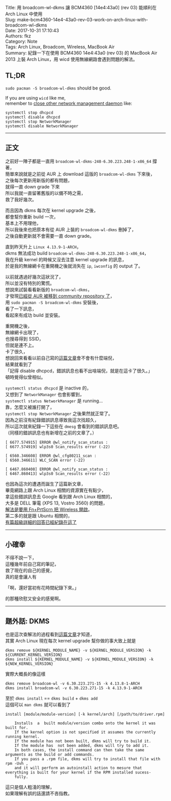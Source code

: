 Title: 用 broadcom-wl-dkms 讓 BCM4360 [14e4:43a0] (rev 03) 能順利在 Arch Linux 中使用  
Slug: make-bcm4360-14e4-43a0-rev-03-work-on-arch-linux-with-broadcom-wl-dkms  
Date: 2017-10-31 17:10:43  
Authors: fkz  
Category: Note  
Tags: Arch Linux, Broadcom, Wireless, MacBook Air  
Summary: 紀錄一下在使用 BCM4360 14e4:43a0 (rev 03) 的 MacBook Air 2013 上裝 Arch Linux，用 wicd 使用無線網路會遇到問題的解法。  
  
  
## TL;DR  
  
`sudo pacman -S broadcom-wl-dkms` should be good.  
  
If you are using `wicd` like me,  
remember to [close other network management daemon](https://wiki.archlinux.org/index.php/wicd#Initial_setup) like:  
  
`systemctl stop dhcpcd`  
`systemctl disable dhcpcd`  
`systemctl stop NetworkManager`  
`systemctl disable NetworkManager`  
  
---  
  
## 正文  
  
之前好一陣子都是一直用 `broadcom-wl-dkms-248-6.30.223.248-1-x86_64` 撐著，  
簡單來說就是之前從 AUR 上 download 這版的 `broadcom-wl-dkms` 下來後，  
之後每次更新用新版的都有問題，  
就得一直 down grade 下來  
所以我就一直留著舊版的以備不時之需，  
救了我好幾次。  
  
而且因為 dkms 每次在 kernel upgrade 之後，  
都會幫你重新 build 一次，  
基本上不用理他，  
所以我後來也把原本有從 AUR 上裝的 `broadcom-wl-dkms` 刪掉了，  
之後自動更新就不會需要一直 down grade。  
  
直到昨天升上 `Linux 4.13.9-1-ARCH`，  
dkms 無法成功 build `broadcom-wl-dkms-248-6.30.223.248-1-x86_64`，  
我在升級 kernel 的時候又沒去注意 kernel upgrade 的訊息，  
於是我的無線網卡在重開機之後就消失在 `ip`, `iwconfig` 的 output 了。  
  
以前就遇過好幾次這狀況了，  
所以並沒有特別的驚慌。  
想說來試裝看看新版的 `broadcom-wl-dkms`，  
才發現[已經從 AUR 被移到 community repository 了](https://www.archlinux.org/packages/community/x86_64/broadcom-wl-dkms/)，  
用 `sudo pacman -S broadcom-wl-dkms` 安裝後，  
看了一下訊息，  
看起來有成功 build 並安裝。  
  
重開機之後，  
無線網卡出現了，  
也搜尋得到 SSID，  
但就是連不上。  
卡了很久，  
想說回來看看以前自己寫的[這篇文章](/posts/2015/09/10/install-arch-linux-on-macbook-air-mid-2013/)會不會有什麼端倪，  
結果就看到了  
「記得 disable dhcpcd，錯誤訊息也看不出啥端倪，就是在這卡了很久。」  
頓時覺得似曾相似。  
  
`systemctl status dhcpcd` 是 inactive 的，  
又想到了 `NetworkManager` 也會影響到，  
`systemctl status NetworkManager` 是 running...  
靠，怎麼又被誰打開了，  
`systemctl stop NetworkManager` 之後果然就正常了。  
因為之前沒有紀錄錯誤訊息導致我這次找超久，  
所以這次就來紀錄一下這些在 `dmesg` 會看到的錯誤訊息吧。  
（同樣的錯誤訊息也有新增在之前的文章了。）  
  
```  
[ 6677.574915] ERROR @wl_notify_scan_status :  
[ 6677.574919] wlp3s0 Scan_results error (-22)  
```  
  
```  
[ 6560.346608] ERROR @wl_cfg80211_scan :  
[ 6560.346611] WLC_SCAN error (-22)  
```  
  
```  
[ 6467.860408] ERROR @wl_notify_scan_status :  
[ 6467.860413] wlp3s0 Scan_results error (-22)  
```  
  
也因為這次的遭遇而誕生了這篇新文章，  
畢竟網路上跟 Arch Linux 相關的資源實在有點少，  
拿這些錯誤訊息去 Google 看到跟 Arch Linux 相關的，  
大多是 DELL 筆電 (XPS 13, Vostro 3560) 的問題，  
[解法是要用 Fn+PrtScrn 把 Wireless 開啟](https://bbs.archlinux.org/viewtopic.php?pid=1216302#p1216302)。  
第二多的就是跟 Ubuntu 相關的，  
[有篇超級詳細的回答已經紀錄在這了](https://askubuntu.com/a/60395)  
  
---  
  
## 小確幸  
  
不得不說一下，  
這種幾年前自己寫的筆記，  
救了現在的自己的感覺，  
真的是會讓人有  
  
「啊，還好當初有花時間紀錄下來。」  
  
的那種欣慰又安全的感覺啊。  
  
---  
  
## 題外話: DKMS  
  
也是這次查解法的過程看到[這篇文章](https://bbs.archlinux.org/viewtopic.php?pid=1370568#p1370568)才知道，  
其實 Arch Linux 現在每次 kernel upgrade 幫你做的事大致上就是  
  
```  
dkms remove ${KERNEL_MODULE_NAME} -v ${KERNEL_MODULE_VERSION} -k ${CURRENT_KERNEL_VERSION}  
dkms install ${KERNEL_MODULE_NAME} -v ${KERNEL_MODULE_VERSION} -k ${NEW_KERNEL_VERSION}  
```  
  
實際大概長的像這樣  
  
```  
dkms remove broadcom-wl -v 6.30.223.271-15 -k 4.13.8-1-ARCH  
dkms install broadcom-wl -v 6.30.223.271-15 -k 4.13.9-1-ARCH  
```  
  
至於 `dkms install` == `dkms build` + `dkms add`  
這個可以 `man dkms` 就可以看到了  
  
```  
install [module/module-version] [-k kernel/arch] [/path/to/driver.rpm]  
  
    Installs  a  built module/version combo onto the kernel it was built for.  
    If the kernel option is not specified it assumes the currently running kernel.  
    If the module has not been built, dkms will try to build it.  
    If the module has  not been added, dkms will try to add it.  
    In both cases, the install command can then take the same arguments as the build or add commands.  
    If you pass a .rpm file, dkms will try to install that file with rpm -Uvh ,  
    and it will perform an autoinstall action to mesure that everything is built for your kernel if the RPM installed sucess‐  
    fully.  
```  
  
這只是個人粗淺的理解，  
如果理解有誤的話還請不吝指教。  
